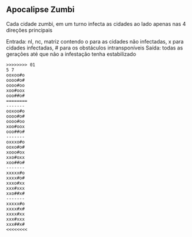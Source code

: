 ## Apocalipse Zumbi

Cada cidade zumbi, em um turno infecta as cidades ao lado apenas nas 4 direções principais

Entrada: nl, nc, 
         matriz contendo 
            o para as cidades não infectadas, 
            x para cidades infectadas, 
            # para os obstáculos intransponíveis
Saída: todas as gerações até que não a infestação tenha estabilizado

```
>>>>>>>> 01
5 7
ooxoo#o
oooo#o#
oooo#oo
xoo#oox
ooo##o#
========
-------
ooxoo#o
oooo#o#
oooo#oo
xoo#oox
ooo##o#
-------
oxxxo#o
ooxo#o#
xooo#ox
xxo#oxx
xoo##o#
-------
xxxxx#o
xxxx#o#
xxxo#xx
xxx#xxx
xxo##x#
-------
xxxxx#o
xxxx#x#
xxxx#xx
xxx#xxx
xxx##x#
<<<<<<<<
```
